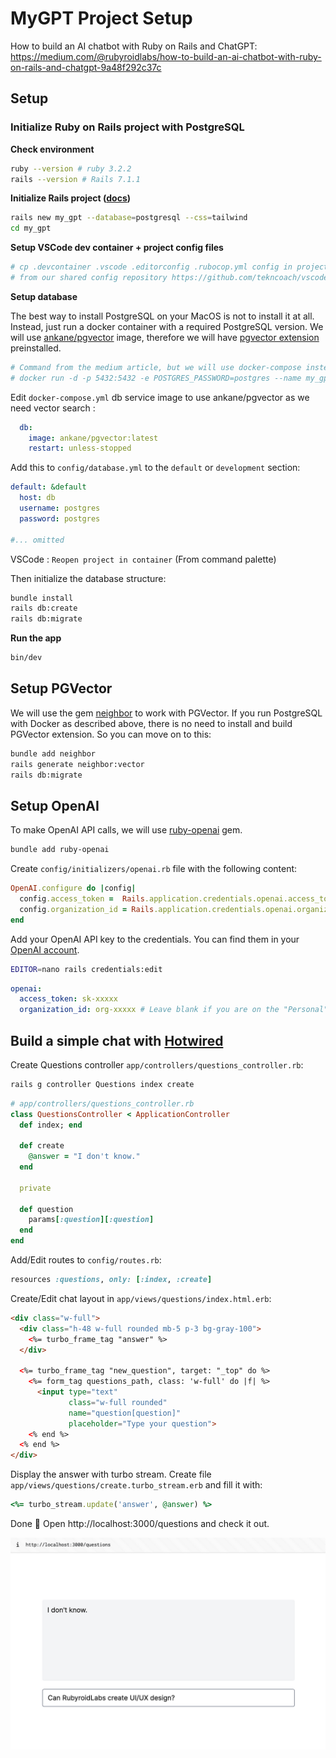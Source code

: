 # MyGPT Project Setup

How to build an AI chatbot with Ruby on Rails and ChatGPT: https://medium.com/@rubyroidlabs/how-to-build-an-ai-chatbot-with-ruby-on-rails-and-chatgpt-9a48f292c37c

## Setup

### Initialize Ruby on Rails project with PostgreSQL

**Check environment**

```bash
ruby --version # ruby 3.2.2
rails --version # Rails 7.1.1
```

**Initialize Rails project ([docs](https://guides.rubyonrails.org/getting_started.html))**

```bash
rails new my_gpt --database=postgresql --css=tailwind
cd my_gpt
```

**Setup VSCode dev container + project config files**

```bash
# cp .devcontainer .vscode .editorconfig .rubocop.yml config in project
# from our shared config repository https://github.com/tekncoach/vscode-ruby-dev-container
```

**Setup database**

The best way to install PostgreSQL on your MacOS is not to install it at all.
Instead, just run a docker container with a required PostgreSQL version. We will use [ankane/pgvector](https://hub.docker.com/r/ankane/pgvector/tags) image, therefore we will have [pgvector extension](https://github.com/pgvector/pgvector#docker) preinstalled.

```bash
# Command from the medium article, but we will use docker-compose instead to run everything inside a dev container
# docker run -d -p 5432:5432 -e POSTGRES_PASSWORD=postgres --name my_gpt_postgres ankane/pgvector
```

Edit `docker-compose.yml` db service image to use ankane/pgvector as we need vector search :
```yaml
  db:
    image: ankane/pgvector:latest
    restart: unless-stopped
```

Add this to `config/database.yml` to the `default` or `development` section:
```yaml
default: &default
  host: db
  username: postgres
  password: postgres

#... omitted
```

VSCode : `Reopen project in container` (From command palette)

Then initialize the database structure:
```bash
bundle install
rails db:create
rails db:migrate
```

**Run the app**
```bash
bin/dev
```

## Setup PGVector

We will use the gem [neighbor](https://github.com/ankane/neighbor) to work with PGVector. If you run PostgreSQL with Docker as described above, there is no need to install and build PGVector extension. So you can move on to this:

```bash
bundle add neighbor
rails generate neighbor:vector
rails db:migrate
```

## Setup OpenAI

To make OpenAI API calls, we will use [ruby-openai](https://github.com/alexrudall/ruby-openai) gem.

```bash
bundle add ruby-openai
```

Create `config/initializers/openai.rb` file with the following content:

```ruby
OpenAI.configure do |config|
  config.access_token =  Rails.application.credentials.openai.access_token
  config.organization_id = Rails.application.credentials.openai.organization_id
end
```

Add your OpenAI API key to the credentials. You can find them in your [OpenAI account](https://platform.openai.com/account/api-keys).

```bash
EDITOR=nano rails credentials:edit
```

```yaml
openai:
  access_token: sk-xxxxx
  organization_id: org-xxxxx # Leave blank if you are on the "Personal" plan
```

## Build a simple chat with [Hotwired](https://hotwired.dev/)

Create Questions controller `app/controllers/questions_controller.rb`:
```bash
rails g controller Questions index create
```

```ruby
# app/controllers/questions_controller.rb
class QuestionsController < ApplicationController
  def index; end

  def create
    @answer = "I don't know."
  end

  private

  def question
    params[:question][:question]
  end
end
```

Add/Edit routes to `config/routes.rb`:
```ruby
resources :questions, only: [:index, :create]
```

Create/Edit chat layout in `app/views/questions/index.html.erb`:
```html
<div class="w-full">
  <div class="h-48 w-full rounded mb-5 p-3 bg-gray-100">
    <%= turbo_frame_tag "answer" %>
  </div>

  <%= turbo_frame_tag "new_question", target: "_top" do %>
    <%= form_tag questions_path, class: 'w-full' do |f| %>
      <input type="text"
             class="w-full rounded"
             name="question[question]"
             placeholder="Type your question">
    <% end %>
  <% end %>
</div>
```

Display the answer with turbo stream.
Create file `app/views/questions/create.turbo_stream.erb` and fill it with:
```ruby
<%= turbo_stream.update('answer', @answer) %>
```

Done 🎉
Open http://localhost:3000/questions and check it out.

![Question index preview](images/0_totM2nWnG61bfji0.png)

